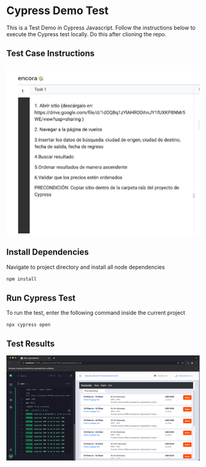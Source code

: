 # Cypress Demo Test
This is a Test Demo in Cypress Javascript. Follow the instructions below to execute the Cypress test locally. Do this after clioning the repo.

## Test Case Instructions
![Screenshot 1](screenshots/instructions.png)

## Install Dependencies
Navigate to project directory and install all node dependencies
```bash
npm install
```
## Run Cypress Test
To run the test, enter the following command inside the current project
```bash
npx cypress open
```
## Test Results
![Screenshot 1](screenshots/screenshot1.png)

